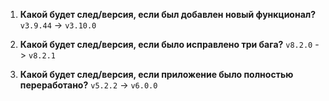 1. **Какой будет след/версия, если был добавлен новый функционал?**
   `v3.9.44` -> `v3.10.0`

2. **Какой будет след/версия, если было исправлено три бага?**
   `v8.2.0` -> `v8.2.1`

3. **Какой будет след/версия, если приложение было полностью переработано?**
   `v5.2.2` -> `v6.0.0`
